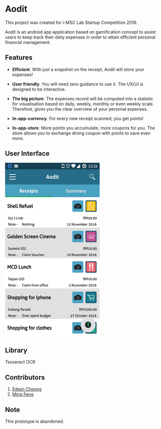 # Aodit
This project was created for i-MSC Lab Startup Competition 2016.

Aodit is an android app application based on gamification concept to assist users to keep track their daily expenses in order to attain efficient personal financial management. 

## Features

* **Efficient**. With just a snapshot on the receipt, Aodit will store your expenses!

* **User friendly**. You will need zero guidance to use it. The UX/UI is designed to be interactive.

* **The big picture**. The expenses record will be computed into a statistic for visualisation based on daily, weekly, monthly or even weekly scale. Therefore, gives you the clear overview of your personal expenses.
 
* **In-app-currency**. For every new receipt scanned, you get points!

* **In-app-store**. More points you accumulate, more coupons for you. The store allows you to exchange dining coupon with points to save even more.

## User Interface

<img src="https://github.com/CheeKeatSong/Aodit/blob/master/image1.png" width="311" height="571">

## Library

Tesseract OCR

## Contributors

1. [Edwin Cheong](https://github.com/edwin-19)
2. [Ming Feng](#)

## Note

This prototype is abandoned.
